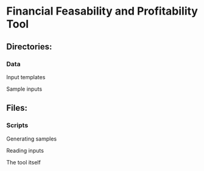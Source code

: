 # Financial Feasability and Profitability Tool

## Directories:
### Data
Input templates

Sample inputs

## Files:
### Scripts
Generating samples

Reading inputs

The tool itself
